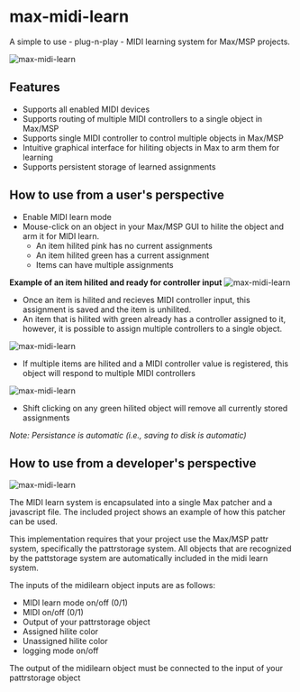 # max-midi-learn #

A simple to use - plug-n-play - MIDI learning system for Max/MSP projects.

![max-midi-learn](http://i.imgur.com/HWzNhyX.png)

## Features

 * Supports all enabled MIDI devices
 * Supports routing of multiple MIDI controllers to a single object in Max/MSP
 * Supports single MIDI controller to control multiple objects in Max/MSP
 * Intuitive graphical interface for hiliting objects in Max to arm them for learning
 * Supports persistent storage of learned assignments
 
 
## How to use from a user's perspective ##
 
 * Enable MIDI learn mode
 * Mouse-click on an object in your Max/MSP GUI to hilite the object and arm it for MIDI learn.
    * An item hilited pink has no current assignments
    * An item hilited green has a current assignment
    * Items can have multiple assignments

**Example of an item hilited and ready for controller input**
![max-midi-learn](http://i.imgur.com/JBFr6JI.png)

 * Once an item is hilited and recieves MIDI controller input, this assignment is saved and the item is unhilited.
 * An item that is hilited with green already has a controller assigned to it, however, it is possible to assign multiple controllers to a single object.
 
![max-midi-learn](http://i.imgur.com/QrQRY86.png) 
 
 * If multiple items are hilited and a MIDI controller value is registered, this object will respond to multiple MIDI controllers

![max-midi-learn](http://i.imgur.com/13RuMjn.png) 


 * Shift clicking on any green hilited object will remove all currently stored assignments
 

*Note: Persistance is automatic (i.e., saving to disk is automatic)*


## How to use from a developer's perspective ##

![max-midi-learn](http://i.imgur.com/Pbkr6HH.png) 

The MIDI learn system is encapsulated into a single Max patcher and a javascript file. The included project shows an example of how this patcher can be used.

This implementation requires that your project use the Max/MSP pattr system, specifically the pattrstorage system. All objects that are recognized by the pattstorage system are automatically included in the midi learn system.

The inputs of the midilearn object inputs are as follows:

 * MIDI learn mode on/off (0/1)
 * MIDI on/off (0/1)
 * Output of your pattrstorage object
 * Assigned hilite color
 * Unassigned hilite color
 * logging mode on/off
 
The output of the midilearn object must be connected to the input of your pattrstorage object
